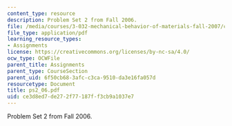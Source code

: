 ```yaml
---
content_type: resource
description: Problem Set 2 from Fall 2006.
file: /media/courses/3-032-mechanical-behavior-of-materials-fall-2007/ce3d8ed7de272f77187ff3cb9a1037e7_ps2_06.pdf
file_type: application/pdf
learning_resource_types:
- Assignments
license: https://creativecommons.org/licenses/by-nc-sa/4.0/
ocw_type: OCWFile
parent_title: Assignments
parent_type: CourseSection
parent_uid: 6f50cb68-3afc-c3ca-9510-da3e16fa057d
resourcetype: Document
title: ps2_06.pdf
uid: ce3d8ed7-de27-2f77-187f-f3cb9a1037e7
---
```

Problem Set 2 from Fall 2006.